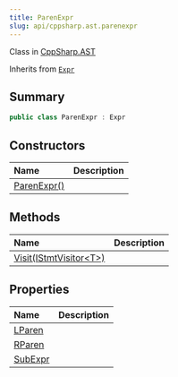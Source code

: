 ```yaml
---
title: ParenExpr
slug: api/cppsharp.ast.parenexpr
---
```

Class in [CppSharp.AST](/api/cppsharp/ast)

Inherits from [`Expr`](/api/cppsharp/ast/expr)

## Summary



```csharp
public class ParenExpr : Expr
```

## Constructors

|Name|Description|
|:---|:---|
|[ParenExpr\(\)](/api/cppsharp/ast/parenexpr//ctor)||

## Methods

|Name|Description|
|:---|:---|
|[Visit\(IStmtVisitor\<T\>\)](/api/cppsharp/ast/parenexpr/visit)||

## Properties

|Name|Description|
|:---|:---|
|[LParen](/api/cppsharp/ast/parenexpr/lparen)||
|[RParen](/api/cppsharp/ast/parenexpr/rparen)||
|[SubExpr](/api/cppsharp/ast/parenexpr/subexpr)||

